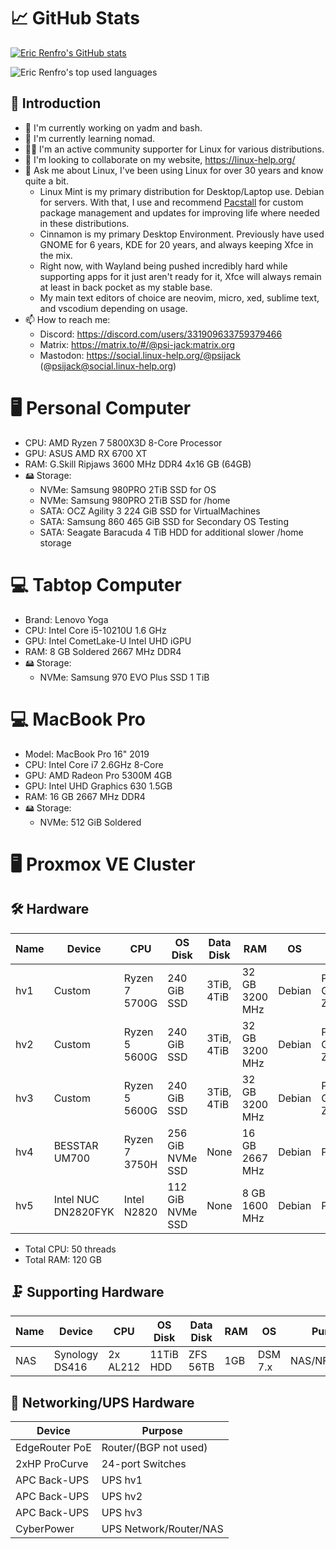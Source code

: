 # 📈 GitHub Stats

[![Eric Renfro's GitHub stats](https://github-readme-stats.vercel.app/api?username=erenfro&show_icons=true&theme=tokyonight&hide_border=true&disable_animations=true)](https://github.com/anuraghazra/github-readme-stats)
<p><img align="center" src="https://github-readme-stats.vercel.app/api/top-langs/?username=erenfro&layout=compact&hide=html&hide_border=true&theme=tokyonight" alt="Eric Renfro's top used languages" /></p>

## 👋 Introduction
- 🔭 I'm currently working on yadm and bash.
- 🌱 I'm currently learning nomad.
- 🤝🏻 I'm an active community supporter for Linux for various distributions.
- 👯 I'm looking to collaborate on my website, https://linux-help.org/
- 💬 Ask me about Linux, I've been using Linux for over 30 years and know quite a bit.
  - Linux Mint is my primary distribution for Desktop/Laptop use. Debian for servers. With that, I use and recommend [Pacstall](https://pacstall.dev/) for custom package management and updates for improving life where needed in these distributions.
  - Cinnamon is my primary Desktop Environment. Previously have used GNOME for 6 years, KDE for 20 years, and always keeping Xfce in the mix.
  - Right now, with Wayland being pushed incredibly hard while supporting apps for it just aren't ready for it, Xfce will always remain at least in back pocket as my stable base.
  - My main text editors of choice are neovim, micro, xed, sublime text, and vscodium depending on usage.
- 📫 How to reach me:
  - Discord: https://discord.com/users/331909633759379466
  - Matrix: https://matrix.to/#/@psi-jack:matrix.org
  - Mastodon: https://social.linux-help.org/@psijack (@psijack@social.linux-help.org)

# 🖥️ Personal Computer
- CPU: AMD Ryzen 7 5800X3D 8-Core Processor
- GPU: ASUS AMD RX 6700 XT
- RAM: G.Skill Ripjaws 3600 MHz DDR4 4x16 GB (64GB)
- 🖴 Storage:
  - NVMe: Samsung 980PRO 2TiB SSD for OS
  - NVMe: Samsung 980PRO 2TiB SSD for /home
  - SATA: OCZ Agility 3 224 GiB SSD for VirtualMachines
  - SATA: Samsung 860 465 GiB SSD for Secondary OS Testing
  - SATA: Seagate Baracuda 4 TiB HDD for additional slower /home storage

# 💻 Tabtop Computer
- Brand: Lenovo Yoga
- CPU: Intel Core i5-10210U 1.6 GHz
- GPU: Intel CometLake-U Intel UHD iGPU
- RAM: 8 GB Soldered 2667 MHz DDR4
- 🖴 Storage:
  - NVMe: Samsung 970 EVO Plus SSD 1 TiB

# 💻 MacBook Pro
- Model: MacBook Pro 16" 2019
- CPU: Intel Core i7 2.6GHz 8-Core
- GPU: AMD Radeon Pro 5300M 4GB
- GPU: Intel UHD Graphics 630 1.5GB
- RAM: 16 GB 2667 MHz DDR4
- 🖴 Storage:
  - NVMe: 512 GiB Soldered

# 🖥 Proxmox VE Cluster

## 🛠️ Hardware

| Name   | Device              | CPU            | OS Disk          | Data Disk   | RAM            | OS     | Purpose             |
|--------|---------------------|----------------|------------------|-------------|----------------|--------|---------------------|
| hv1    | Custom              | Ryzen 7 5700G  | 240 GiB SSD      | 3TiB, 4TiB  | 32 GB 3200 MHz | Debian | PVE, GlusterFS, ZFS |
| hv2    | Custom              | Ryzen 5 5600G  | 240 GiB SSD      | 3TiB, 4TiB  | 32 GB 3200 MHz | Debian | PVE, GlusterFS, ZFS |
| hv3    | Custom              | Ryzen 5 5600G  | 240 GiB SSD      | 3TiB, 4TiB  | 32 GB 3200 MHz | Debian | PVE, GlusterFS, ZFS |
| hv4    | BESSTAR UM700       | Ryzen 7 3750H  | 256 GiB NVMe SSD | None        | 16 GB 2667 MHz | Debian | PVE, ZFS            |
| hv5    | Intel NUC DN2820FYK | Intel N2820    | 112 GiB NVMe SSD | None        | 8 GB 1600 MHz  | Debian | PVE, ZFS            |

  - Total CPU: 50 threads
  - Total RAM: 120 GB

## 🗜️ Supporting Hardware

| Name   | Device         | CPU        | OS Disk   | Data Disk | RAM   | OS       | Purpose               |
|--------|----------------|------------|-----------|-----------|-------|----------|-----------------------|
| NAS    | Synology DS416 | 2x AL212   | 11TiB HDD | ZFS 56TB  | 1GB   | DSM 7.x  | NAS/NFS/Backup        |

## 📶 Networking/UPS Hardware

| Device         | Purpose                |
|----------------|------------------------|
| EdgeRouter PoE | Router/(BGP not used)  |
| 2xHP ProCurve  | 24-port Switches       |
| APC Back-UPS   | UPS hv1                |
| APC Back-UPS   | UPS hv2                |
| APC Back-UPS   | UPS hv3                |
| CyberPower     | UPS Network/Router/NAS |
